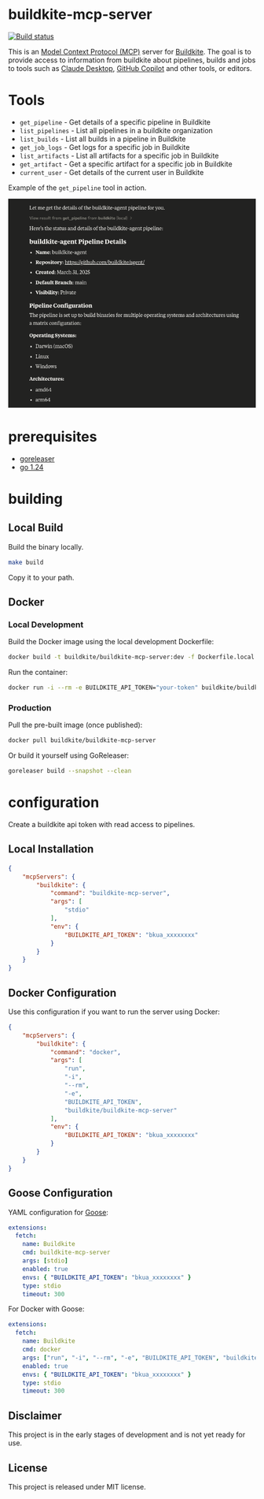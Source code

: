 # buildkite-mcp-server

[![Build status](https://badge.buildkite.com/79fefd75bc7f1898fb35249f7ebd8541a99beef6776e7da1b4.svg?branch=main)](https://buildkite.com/buildkite/buildkite-mcp-server)

This is an [Model Context Protocol (MCP)](https://modelcontextprotocol.io/introduction) server for [Buildkite](https://buildkite.com). The goal is to provide access to information from buildkite about pipelines, builds and jobs to tools such as [Claude Desktop](https://claude.ai/download), [GitHub Copilot](https://github.com/features/copilot) and other tools, or editors.

# Tools

* `get_pipeline` - Get details of a specific pipeline in Buildkite
* `list_pipelines` - List all pipelines in a buildkite organization
* `list_builds` - List all builds in a pipeline in Buildkite
* `get_job_logs` - Get logs for a specific job in Buildkite
* `list_artifacts` - List all artifacts for a specific job in Buildkite
* `get_artifact` - Get a specific artifact for a specific job in Buildkite
* `current_user` - Get details of the current user in Buildkite

Example of the `get_pipeline` tool in action.

![Get Pipeline Tool](docs/images/get_pipeline.png)

# prerequisites

* [goreleaser](http://goreleaser.com)
* [go 1.24](https://go.dev)

# building

## Local Build

Build the binary locally.

```bash
make build
```

Copy it to your path.

## Docker

### Local Development

Build the Docker image using the local development Dockerfile:

```bash
docker build -t buildkite/buildkite-mcp-server:dev -f Dockerfile.local .
```

Run the container:

```bash
docker run -i --rm -e BUILDKITE_API_TOKEN="your-token" buildkite/buildkite-mcp-server:dev
```

### Production

Pull the pre-built image (once published):

```bash
docker pull buildkite/buildkite-mcp-server
```

Or build it yourself using GoReleaser:

```bash
goreleaser build --snapshot --clean
```

# configuration

Create a buildkite api token with read access to pipelines.

## Local Installation

```json
{
    "mcpServers": {
        "buildkite": {
            "command": "buildkite-mcp-server",
            "args": [
                "stdio"
            ],
            "env": {
                "BUILDKITE_API_TOKEN": "bkua_xxxxxxxx"
            }
        }
    }
}
```

## Docker Configuration

Use this configuration if you want to run the server using Docker:

```json
{
    "mcpServers": {
        "buildkite": {
            "command": "docker",
            "args": [
                "run",
                "-i",
                "--rm",
                "-e",
                "BUILDKITE_API_TOKEN",
                "buildkite/buildkite-mcp-server"
            ],
            "env": {
                "BUILDKITE_API_TOKEN": "bkua_xxxxxxxx"
            }
        }
    }
}
```

## Goose Configuration

YAML configuration for [Goose](https://block.github.io/goose/):

```yaml
extensions:
  fetch:
    name: Buildkite
    cmd: buildkite-mcp-server
    args: [stdio]
    enabled: true
    envs: { "BUILDKITE_API_TOKEN": "bkua_xxxxxxxx" }
    type: stdio
    timeout: 300
```

For Docker with Goose:

```yaml
extensions:
  fetch:
    name: Buildkite
    cmd: docker
    args: ["run", "-i", "--rm", "-e", "BUILDKITE_API_TOKEN", "buildkite/buildkite-mcp-server"]
    enabled: true
    envs: { "BUILDKITE_API_TOKEN": "bkua_xxxxxxxx" }
    type: stdio
    timeout: 300
```


## Disclaimer

This project is in the early stages of development and is not yet ready for use.

## License

This project is released under MIT license.
